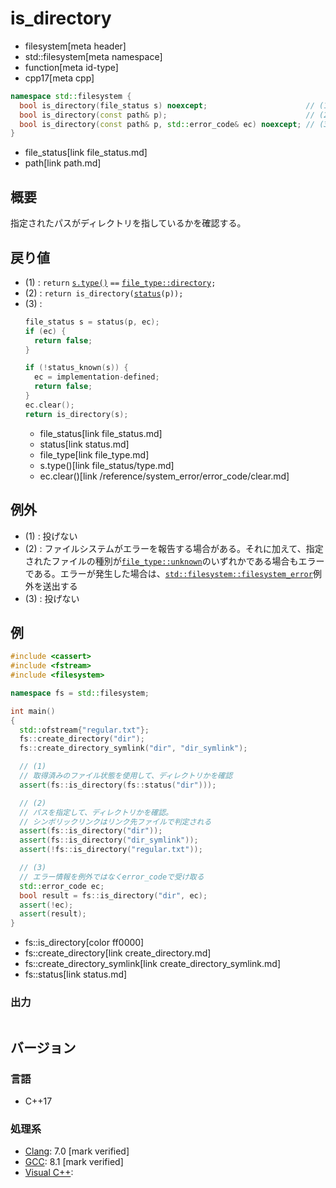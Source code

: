 # is_directory
* filesystem[meta header]
* std::filesystem[meta namespace]
* function[meta id-type]
* cpp17[meta cpp]

```cpp
namespace std::filesystem {
  bool is_directory(file_status s) noexcept;                      // (1)
  bool is_directory(const path& p);                               // (2)
  bool is_directory(const path& p, std::error_code& ec) noexcept; // (3)
}
```
* file_status[link file_status.md]
* path[link path.md]

## 概要
指定されたパスがディレクトリを指しているかを確認する。


## 戻り値
- (1) : `return` [`s.type()`](file_status/type.md) `==` [`file_type::directory`](file_type.md)`;`
- (2) : `return is_directory(`[`status`](status.md)`(p));`
- (3) :
    ```cpp
    file_status s = status(p, ec);
    if (ec) {
      return false;
    }

    if (!status_known(s)) {
      ec = implementation-defined;
      return false;
    }
    ec.clear();
    return is_directory(s);
    ```
    * file_status[link file_status.md]
    * status[link status.md]
    * file_type[link file_type.md]
    * s.type()[link file_status/type.md]
    * ec.clear()[link /reference/system_error/error_code/clear.md]


## 例外
- (1) : 投げない
- (2) : ファイルシステムがエラーを報告する場合がある。それに加えて、指定されたファイルの種別が[`file_type::unknown`](file_type.md)のいずれかである場合もエラーである。エラーが発生した場合は、[`std::filesystem::filesystem_error`](filesystem_error.md)例外を送出する
- (3) : 投げない


## 例
```cpp example
#include <cassert>
#include <fstream>
#include <filesystem>

namespace fs = std::filesystem;

int main()
{
  std::ofstream{"regular.txt"};
  fs::create_directory("dir");
  fs::create_directory_symlink("dir", "dir_symlink");

  // (1)
  // 取得済みのファイル状態を使用して、ディレクトリかを確認
  assert(fs::is_directory(fs::status("dir")));

  // (2)
  // パスを指定して、ディレクトリかを確認。
  // シンボリックリンクはリンク先ファイルで判定される
  assert(fs::is_directory("dir"));
  assert(fs::is_directory("dir_symlink"));
  assert(!fs::is_directory("regular.txt"));

  // (3)
  // エラー情報を例外ではなくerror_codeで受け取る
  std::error_code ec;
  bool result = fs::is_directory("dir", ec);
  assert(!ec);
  assert(result);
}
```
* fs::is_directory[color ff0000]
* fs::create_directory[link create_directory.md]
* fs::create_directory_symlink[link create_directory_symlink.md]
* fs::status[link status.md]

### 出力
```
```

## バージョン
### 言語
- C++17

### 処理系
- [Clang](/implementation.md#clang): 7.0 [mark verified]
- [GCC](/implementation.md#gcc): 8.1 [mark verified]
- [Visual C++](/implementation.md#visual_cpp):
